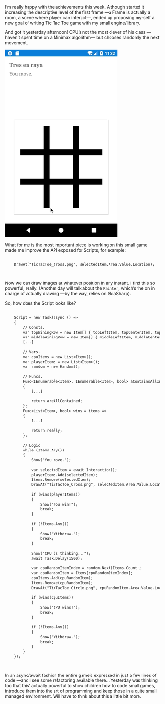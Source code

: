 I’m really happy with the achievements this week. Although started it increasing
the descriptive level of the first frame —a Frame is actually a room, a scene
where player can interact—, ended up proposing my-self a new goal of writing Tic
Tac Toe game with my small engine/library.

And got it yesterday afternoon! CPU’s not the most clever of his class —haven’t
spent time on a Minimax algorithm— but chooses randomly the next movement.

![](items/images/TicTactToe.gif)

What for me is the most important piece is working on this small game made me
improve the API exposed for Scripts, for example:

~~~~~~~~~~~~~~~~~~~~~~~~~~~~~~~~~~~~~~~~~~~~~~~~~~~~~~~~~~~~~~~~~~~~~~~~~~~~~~~~

    DrawAt("TicTacToe_Cross.png", selectedItem.Area.Value.Location);
~~~~~~~~~~~~~~~~~~~~~~~~~~~~~~~~~~~~~~~~~~~~~~~~~~~~~~~~~~~~~~~~~~~~~~~~~~~~~~~~

 

Now we can draw images at whatever position in any instant. I find this so
powerful, really. (Another day will talk about the `Painter`, which’s the on in
charge of actually drawing —by the way, relies on SkiaSharp).

So, how does the Script looks like?

~~~~~~~~~~~~~~~~~~~~~~~~~~~~~~~~~~~~~~~~~~~~~~~~~~~~~~~~~~~~~~~~~~~~~~~~~~~~~~~~

    Script = new Task(async () =>
    {
        // Consts.
        var topWiningRow = new Item[] { topLeftItem, topCenterItem, topRightItem };
        var middleWiningRow = new Item[] { middleLeftItem, middleCenterItem, middleRightItem };
        [...]

        // Vars.
        var cpuItems = new List<Item>();
        var playerItems = new List<Item>();
        var random = new Random();

        // Funcs.
        Func<IEnumerable<Item>, IEnumerable<Item>, bool> aContainsAllInB = (a, b) =>
        {
            [...]

            return areAllContained;
        };
        Func<List<Item>, bool> wins = items =>
        {
            [...]

            return really;
        };

        // Logic
        while (Items.Any())
        {
            Show("You move.");

            var selectedItem = await Interaction();
            playerItems.Add(selectedItem);
            Items.Remove(selectedItem);
            DrawAt("TicTacToe_Cross.png", selectedItem.Area.Value.Location);

            if (wins(playerItems))
            {
                Show("You win!");
                break;
            }

            if (!Items.Any())
            {
                Show("Withdraw.");
                break;
            }

            Show("CPU is thinking...");
            await Task.Delay(1500);

            var cpuRandomItemIndex = random.Next(Items.Count);
            var cpuRandomItem = Items[cpuRandomItemIndex];
            cpuItems.Add(cpuRandomItem);
            Items.Remove(cpuRandomItem);
            DrawAt("TicTacToe_Circle.png", cpuRandomItem.Area.Value.Location);

            if (wins(cpuItems))
            {
                Show("CPU wins!");
                break;
            }

            if (!Items.Any())
            {
                Show("Withdraw.");
                break;
            }
        }
    });
~~~~~~~~~~~~~~~~~~~~~~~~~~~~~~~~~~~~~~~~~~~~~~~~~~~~~~~~~~~~~~~~~~~~~~~~~~~~~~~~

 

In an async/await fashion the entire game’s expressed in just a few lines of
code —and I see some refactoring available there… Yesterday was thinking too
that this’ actually powerful to show children how to code small games, introduce
them into the art of programming and keep those in a quite small managed
environment. Will have to think about this a little bit more.
